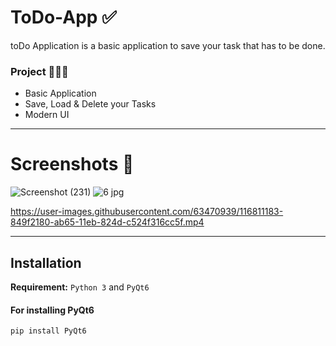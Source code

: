 # ToDo-App ✅
toDo Application is a basic application to save your task that has to be done.

### Project 👨🏻‍💻
- Basic Application
- Save, Load & Delete your Tasks
- Modern UI
***
# Screenshots 📸
 ![Screenshot (231)](https://user-images.githubusercontent.com/63470939/116810004-df814a80-ab5e-11eb-8bc8-0c6b8052eb70.png)
 ![6 jpg](https://user-images.githubusercontent.com/63470939/116809965-ab0d8e80-ab5e-11eb-9189-8ddecac91e04.png)

 
 https://user-images.githubusercontent.com/63470939/116811183-849f2180-ab65-11eb-824d-c524f316cc5f.mp4

***
## Installation
**Requirement:** ```Python 3``` and ```PyQt6```
#### For installing PyQt6
```
pip install PyQt6
```
